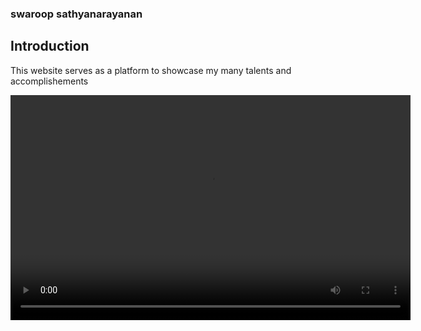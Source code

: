 ### swaroop sathyanarayanan 

## Introduction
This website serves as a platform to showcase my many talents and accomplishements

<video width="640" height="360" controls>
  <source src="https://swaroopsath.github.io/Snaptik.app_7244755227688176942.MP4" type="video/mp4">
  Your browser does not support the video tag.
</video>
